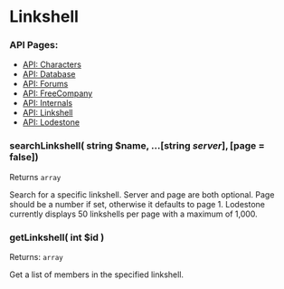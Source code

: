 # Linkshell

### API Pages:
- [API: Characters](docs/ApiCharacters.md)
- [API: Database](docs/ApiDatabase.md)
- [API: Forums](docs/ApiForums.md)
- [API: FreeCompany](docs/ApiFreeCompany.md)
- [API: Internals](docs/ApiInternals.md)
- [API: Linkshell](docs/ApiLinkshell.md)
- [API: Lodestone](docs/ApiLodestone.md)

### searchLinkshell( string $name, ...[string $server], [$page = false])
Returns `array`

Search for a specific linkshell. Server and page are both optional. Page should be a number if set, otherwise it defaults to page 1. Lodestone currently displays 50 linkshells per page with a maximum of 1,000.


### getLinkshell( int $id )
Returns: `array`

Get a list of members in the specified linkshell.